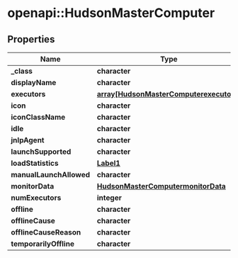 # openapi::HudsonMasterComputer


## Properties
Name | Type | Description | Notes
------------ | ------------- | ------------- | -------------
**_class** | **character** |  | [optional] 
**displayName** | **character** |  | [optional] 
**executors** | [**array[HudsonMasterComputerexecutors]**](HudsonMasterComputerexecutors.md) |  | [optional] 
**icon** | **character** |  | [optional] 
**iconClassName** | **character** |  | [optional] 
**idle** | **character** |  | [optional] 
**jnlpAgent** | **character** |  | [optional] 
**launchSupported** | **character** |  | [optional] 
**loadStatistics** | [**Label1**](Label1.md) |  | [optional] 
**manualLaunchAllowed** | **character** |  | [optional] 
**monitorData** | [**HudsonMasterComputermonitorData**](HudsonMasterComputermonitorData.md) |  | [optional] 
**numExecutors** | **integer** |  | [optional] 
**offline** | **character** |  | [optional] 
**offlineCause** | **character** |  | [optional] 
**offlineCauseReason** | **character** |  | [optional] 
**temporarilyOffline** | **character** |  | [optional] 


